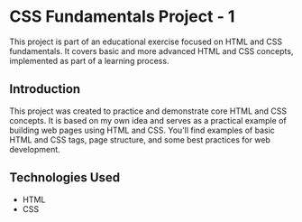 # CSS Fundamentals Project - 1

This project is part of an educational exercise focused on HTML and CSS fundamentals. It covers basic and more advanced HTML and CSS concepts, implemented as part of a learning process.


## Introduction
This project was created to practice and demonstrate core HTML and CSS concepts. It is based on my own idea and serves as a practical example of building web pages using HTML and CSS. You'll find examples of basic HTML and CSS tags, page structure, and some best practices for web development.


## Technologies Used
- HTML
- CSS
